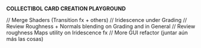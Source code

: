 **COLLECTIBOL CARD CREATION PLAYGROUND**

// Merge Shaders (Transition fx + others)
// Iridescence under Grading 
// Review Roughness + Normals blending on Grading and in General
// Review roughness Maps utility on Iridescence fx
// More GUI refactor (juntar aún más las cosas)

